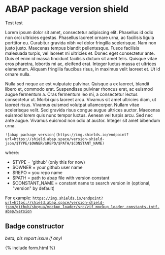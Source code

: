 # ABAP package version shield

Test test

Lorem ipsum dolor sit amet, consectetur adipiscing elit. Phasellus id odio non orci ultricies egestas. Phasellus laoreet ornare urna, ac facilisis ligula porttitor eu. Curabitur gravida nibh vel dolor fringilla scelerisque. Nam non justo justo. Maecenas tempus blandit pellentesque. Fusce facilisis malesuada turpis, vel laoreet mi ultricies et. Donec eget consectetur ante. Duis et enim id massa tincidunt facilisis dictum sit amet felis. Quisque vitae eros pharetra, lobortis mi ac, eleifend erat. Integer luctus massa et ultrices elementum. Aliquam fringilla faucibus risus, in maximus velit laoreet et. Ut id ornare nulla.

Nulla sed neque ac est vulputate pulvinar. Quisque a ex laoreet, blandit libero et, commodo erat. Suspendisse pulvinar rhoncus erat, ac euismod augue fermentum a. Cras fermentum leo mi, a consectetur lectus consectetur ut. Morbi quis laoreet arcu. Vivamus sit amet ultricies diam, ut laoreet risus. Vivamus euismod volutpat ullamcorper. Nullam vitae scelerisque velit. Sed gravida risus congue augue ultrices auctor. Maecenas euismod lorem quis nunc tempor luctus. Aenean vel turpis arcu. Sed nec ante augue. Vivamus euismod non odio at auctor. Integer sit amet bibendum urna.

```
![abap package version](https://img.shields.io/endpoint?url=https://shield.abap.space/version-shield-json/$TYPE/$OWNER/$REPO/$PATH/$CONSTANT_NAME)
```

where:
- $TYPE = 'github' (only this for now)
- $OWNER = your github user name
- $REPO = you repo name
- $PATH = path to abap file with version constant
- $CONSTANT_NAME = constant name to search version in (optional, "version" by default)

For example: [`https://img.shields.io/endpoint?url=https://shield.abap.space/version-shield-json/github/sbcgua/mockup_loader/src/zif_mockup_loader_constants.intf.abap/version`](https://img.shields.io/endpoint?url=https://shield.abap.space/version-shield-json/github/sbcgua/mockup_loader/src/zif_mockup_loader_constants.intf.abap/version)

<!-- <script
  src="https://code.jquery.com/jquery-3.4.1.min.js"
  integrity="sha256-CSXorXvZcTkaix6Yvo6HppcZGetbYMGWSFlBw8HfCJo="
  crossorigin="anonymous"></script>
<div id="text"></div>
<div id="text2"></div>
<div id="text3"></div>
<script>
document.getElementById("text").innerHTML = "Text added by JavaScript code";
</script> -->

## Badge constructor

*beta, pls report issue if any!*

{% include form.html %}
